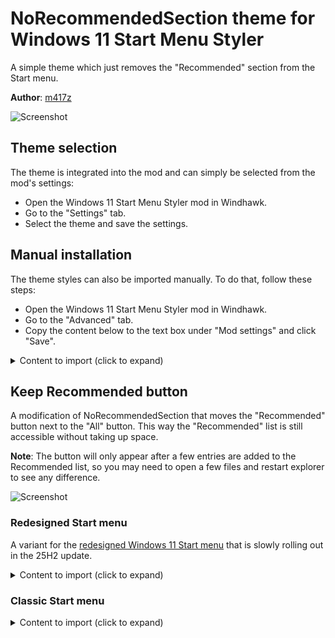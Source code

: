 # NoRecommendedSection theme for Windows 11 Start Menu Styler

A simple theme which just removes the "Recommended" section from the Start menu.

**Author**: [m417z](https://github.com/m417z)

![Screenshot](screenshot.png)

## Theme selection

The theme is integrated into the mod and can simply be selected from the mod's
settings:

* Open the Windows 11 Start Menu Styler mod in Windhawk.
* Go to the "Settings" tab.
* Select the theme and save the settings.

## Manual installation

The theme styles can also be imported manually. To do that, follow these steps:

* Open the Windows 11 Start Menu Styler mod in Windhawk.
* Go to the "Advanced" tab.
* Copy the content below to the text box under "Mod settings" and click "Save".

<details>
<summary>Content to import (click to expand)</summary>

```json
{
  "controlStyles[0].target": "Windows.UI.Xaml.Controls.Grid#TopLevelSuggestionsListHeader",
  "controlStyles[0].styles[0]": "Visibility=Collapsed",
  "controlStyles[1].target": "Windows.UI.Xaml.Controls.Grid#NoTopLevelSuggestionsText",
  "controlStyles[1].styles[0]": "Visibility=Collapsed",
  "controlStyles[2].target": "Windows.UI.Xaml.Controls.Grid#TopLevelSuggestionsContainer",
  "controlStyles[2].styles[0]": "Visibility=Collapsed",
  "controlStyles[3].target": "Windows.UI.Xaml.Controls.Grid#ShowMoreSuggestions",
  "controlStyles[3].styles[0]": "Visibility=Collapsed",
  "controlStyles[4].target": "StartMenu.PinnedList",
  "controlStyles[4].styles[0]": "Height=504"
}
```
</details>

## Keep Recommended button

A modification of NoRecommendedSection that moves the "Recommended" button next
to the "All" button. This way the "Recommended" list is still accessible without
taking up space.

**Note**: The button will only appear after a few entries are added to the
Recommended list, so you may need to open a few files and restart explorer to
see any difference.

![Screenshot](screenshot-with-button.png)

### Redesigned Start menu

A variant for the [redesigned Windows 11 Start menu](https://microsoft.design/articles/start-fresh-redesigning-windows-start-menu/) that is slowly rolling out in the 25H2 update.

<details>
<summary>Content to import (click to expand)</summary>

```json
{
  "controlStyles[0].target": "Windows.UI.Xaml.Controls.Grid#TopLevelSuggestionsListHeader",
  "controlStyles[0].styles[0]": "Visibility=Collapsed",
  "controlStyles[1].target": "Windows.UI.Xaml.Controls.Grid#NoTopLevelSuggestionsText",
  "controlStyles[1].styles[0]": "Height=0",
  "controlStyles[2].target": "Windows.UI.Xaml.Controls.Grid#ShowMoreSuggestions",
  "controlStyles[2].styles[0]": "RenderTransform:=<TranslateTransform Y=\"8\"/>",
  "controlStyles[3].target": "Windows.UI.Xaml.Controls.Button#ShowMoreSuggestionsButton > Grid > Windows.UI.Xaml.Controls.ContentPresenter > Windows.UI.Xaml.Controls.StackPanel > Windows.UI.Xaml.Controls.TextBlock",
  "controlStyles[3].styles[0]": "Text=Recommended",
  "controlStyles[4].target": "Grid#TopLevelSuggestionsRoot > Grid[2] ",
  "controlStyles[4].styles[0]": "MinHeight=0",
  "controlStyles[5].target": "Grid#TopLevelSuggestionsRoot",
  "controlStyles[5].styles[0]": "Grid.Row=0",
  "controlStyles[6].target": "Windows.UI.Xaml.Controls.GridView#RecommendedList",
  "controlStyles[6].styles[0]": "Visibility=Collapsed",
  "controlStyles[7].target": "TextBlock#PinnedListHeaderText",
  "controlStyles[7].styles[0]": "RenderTransform:=<TranslateTransform Y=\"8\"/>",
  "controlStyles[8].target": "GridView",
  "controlStyles[8].styles[0]": "Margin=0,-8,0,0",
  "controlStyles[9].target": "Microsoft.UI.Xaml.Controls.DropDownButton",
  "controlStyles[9].styles[0]": "RenderTransform:=<TranslateTransform Y=\"-5\" />",
  "controlStyles[10].target": "Grid#TopLevelHeader > Grid[2] > Button",
  "controlStyles[10].styles[0]": "RenderTransform:=<TranslateTransform X=\"-135\" />"
}
```
</details>

### Classic Start menu

<details>
<summary>Content to import (click to expand)</summary>

```json
{
  "controlStyles[0].target": "Windows.UI.Xaml.Controls.Grid#TopLevelSuggestionsListHeader",
  "controlStyles[0].styles[0]": "Visibility=Collapsed",
  "controlStyles[1].target": "Windows.UI.Xaml.Controls.Grid#NoTopLevelSuggestionsText",
  "controlStyles[1].styles[0]": "Height=0",
  "controlStyles[2].target": "Windows.UI.Xaml.Controls.Grid#TopLevelSuggestionsContainer",
  "controlStyles[2].styles[0]": "Height=0",
  "controlStyles[3].target": "Windows.UI.Xaml.Controls.Grid#ShowMoreSuggestions",
  "controlStyles[3].styles[0]": "RenderTransform:=<TranslateTransform Y=\"-572\" X=\"-55\" />",
  "controlStyles[4].target": "StartMenu.PinnedList",
  "controlStyles[4].styles[0]": "Height=504",
  "controlStyles[5].target": "Windows.UI.Xaml.Controls.Grid#ShowMoreSuggestions > Windows.UI.Xaml.Controls.Button > Windows.UI.Xaml.Controls.ContentPresenter > Windows.UI.Xaml.Controls.StackPanel > Windows.UI.Xaml.Controls.TextBlock",
  "controlStyles[5].styles[0]": "Text=Recommended"
}
```
</details>
